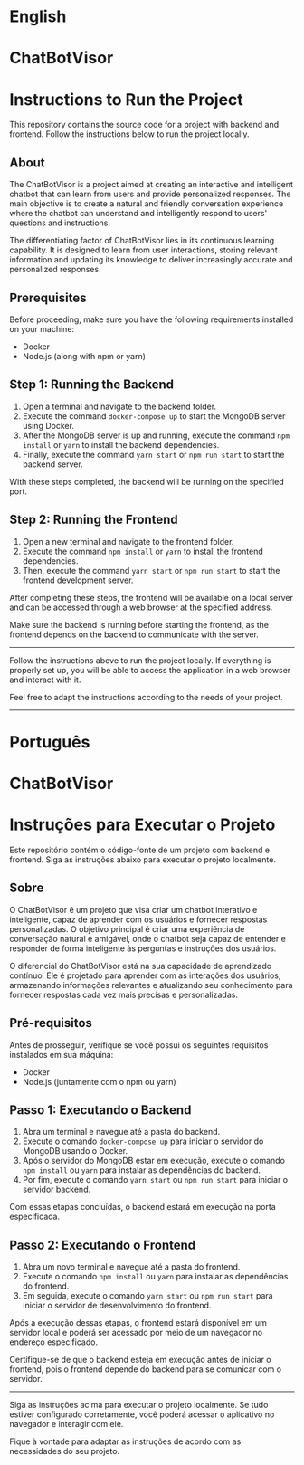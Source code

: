 # English

# ChatBotVisor

# Instructions to Run the Project

This repository contains the source code for a project with backend and frontend. Follow the instructions below to run the project locally.
## About

The ChatBotVisor is a project aimed at creating an interactive and intelligent chatbot that can learn from users and provide personalized responses. The main objective is to create a natural and friendly conversation experience where the chatbot can understand and intelligently respond to users' questions and instructions.

The differentiating factor of ChatBotVisor lies in its continuous learning capability. It is designed to learn from user interactions, storing relevant information and updating its knowledge to deliver increasingly accurate and personalized responses.


## Prerequisites

Before proceeding, make sure you have the following requirements installed on your machine:

- Docker
- Node.js (along with npm or yarn)

## Step 1: Running the Backend

1. Open a terminal and navigate to the backend folder.
2. Execute the command `docker-compose up` to start the MongoDB server using Docker.
3. After the MongoDB server is up and running, execute the command `npm install` or `yarn` to install the backend dependencies.
4. Finally, execute the command `yarn start` or `npm run start` to start the backend server.

With these steps completed, the backend will be running on the specified port.

## Step 2: Running the Frontend

1. Open a new terminal and navigate to the frontend folder.
2. Execute the command `npm install` or `yarn` to install the frontend dependencies.
3. Then, execute the command `yarn start` or `npm run start` to start the frontend development server.

After completing these steps, the frontend will be available on a local server and can be accessed through a web browser at the specified address.

Make sure the backend is running before starting the frontend, as the frontend depends on the backend to communicate with the server.

---

Follow the instructions above to run the project locally. If everything is properly set up, you will be able to access the application in a web browser and interact with it.

Feel free to adapt the instructions according to the needs of your project.

---

# Português
# ChatBotVisor

# Instruções para Executar o Projeto

Este repositório contém o código-fonte de um projeto com backend e frontend. Siga as instruções abaixo para executar o projeto localmente.
## Sobre

O ChatBotVisor é um projeto que visa criar um chatbot interativo e inteligente, capaz de aprender com os usuários e fornecer respostas personalizadas. O objetivo principal é criar uma experiência de conversação natural e amigável, onde o chatbot seja capaz de entender e responder de forma inteligente às perguntas e instruções dos usuários.

O diferencial do ChatBotVisor está na sua capacidade de aprendizado contínuo. Ele é projetado para aprender com as interações dos usuários, armazenando informações relevantes e atualizando seu conhecimento para fornecer respostas cada vez mais precisas e personalizadas.

## Pré-requisitos

Antes de prosseguir, verifique se você possui os seguintes requisitos instalados em sua máquina:

- Docker
- Node.js (juntamente com o npm ou yarn)

## Passo 1: Executando o Backend

1. Abra um terminal e navegue até a pasta do backend.
2. Execute o comando `docker-compose up` para iniciar o servidor do MongoDB usando o Docker.
3. Após o servidor do MongoDB estar em execução, execute o comando `npm install` ou `yarn` para instalar as dependências do backend.
4. Por fim, execute o comando `yarn start` ou `npm run start` para iniciar o servidor backend.

Com essas etapas concluídas, o backend estará em execução na porta especificada.

## Passo 2: Executando o Frontend

1. Abra um novo terminal e navegue até a pasta do frontend.
2. Execute o comando `npm install` ou `yarn` para instalar as dependências do frontend.
3. Em seguida, execute o comando `yarn start` ou `npm run start` para iniciar o servidor de desenvolvimento do frontend.

Após a execução dessas etapas, o frontend estará disponível em um servidor local e poderá ser acessado por meio de um navegador no endereço especificado.

Certifique-se de que o backend esteja em execução antes de iniciar o frontend, pois o frontend depende do backend para se comunicar com o servidor.

---

Siga as instruções acima para executar o projeto localmente. Se tudo estiver configurado corretamente, você poderá acessar o aplicativo no navegador e interagir com ele.

Fique à vontade para adaptar as instruções de acordo com as necessidades do seu projeto.

